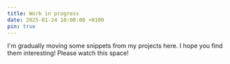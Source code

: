 ```yaml
---
title: Work in progress 
date: 2025-01-24 10:00:00 +0100
pin: true
---
```


I'm gradually moving some snippets from my projects here.
I hope you find them interesting! Please watch this space!

